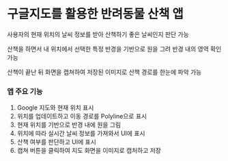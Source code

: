 # 구글지도를 활용한 반려동물 산책 앱

사용자의 현재 위치의 날씨 정보를 받아 산책하기 좋은 날씨인지 판단 가능

산책을 하면서 내 위치에서 선택한 특정 반경을 기반으로 원을 그려 반경 내의 영역 확인 가능

산책이 끝난 뒤 화면을 캡쳐하여 저장된 이미지로 산책 경로를 한눈에 파악 가능

### 앱 주요 기능
1. Google 지도와 현재 위치 표시
2. 위치를 업데이트하고 이동 경로를 Polyline으로 표시
3. 현재 위치를 기반으로 반경 내에 원을 그림
4. 위치에 따라 실시간 날씨 정보를 가져와서 UI에 표시
5. 산책 여부를 판단하고 UI에 표시
6. 캡쳐 버튼을 클릭하여 지도 화면을 이미지로 캡처하고 저장

